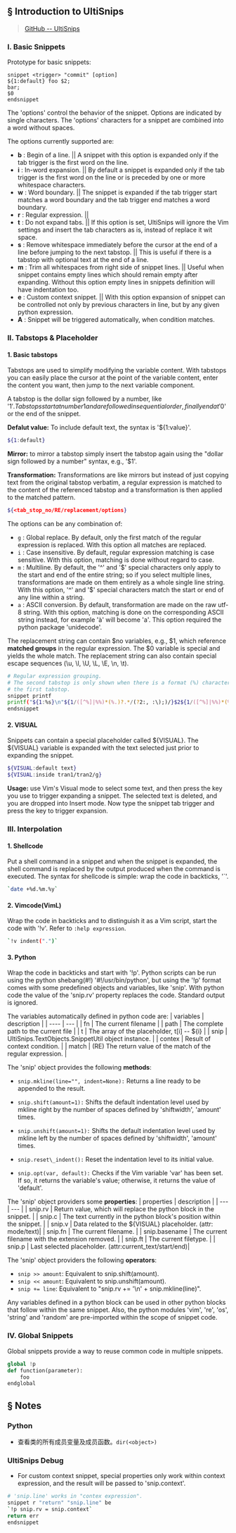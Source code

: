 ## § Introduction to UltiSnips
> [GitHub -- UltiSnips](
https://github.com/SirVer/ultisnips)

### I. Basic Snippets
Prototype for basic snippets: 
```vim
snippet <trigger> "commit" [option]
${1:default} foo $2;
bar;
$0
endsnippet
```

The 'options' control the behavior of the snippet. Options are indicated by
single characters. The 'options' characters for a snippet are combined into
a word without spaces.

The options currently supported are:
* **b** : Begin of a line. || A snippet with this option is expanded only if
the tab trigger is the first word on the line.
* **i** : In-word expansion. || By default a snippet is expanded only if the 
tab trigger is the first word on the line or is preceded by one or more 
whitespace characters.
* **w** : Word boundary. || The snippet is expanded if the tab trigger start
matches a word boundary and the tab trigger end matches a word boundary.
* **r** : Regular expression. || 
* **t** : Do not expand tabs. || If this option is set, UltiSnips will ignore 
the Vim settings and insert the tab characters as is, instead of replace it 
wit space.
* **s** : Remove whitespace immediately before the cursor at the end of a 
line before jumping to the next tabstop. || This is useful if there is a
tabstop with optional text at the end of a line.
* **m** : Trim all whitespaces from right side of snippet lines. || Useful 
when snippet contains empty lines which should remain empty after expanding.
Without this option empty lines in snippets definition will have indentation
too.
* **e** : Custom context snippet. || With this option expansion of snippet
can be controlled not only by previous characters in line, but by any given
python expression.
* **A** : Snippet will be triggered automatically, when condition matches.


### II. Tabstops & Placeholder
#### 1. Basic tabstops
Tabstops are used to simplify modifying the variable content. With tabstops
you can easily place the cursor at the point of the variable content, enter
the content you want, then jump to the next variable component.

A tabstop is the dollar sign followed by a number, like '$1'. Tabstops start
at number 1 and are followed in sequential order, finally end at '$0' or the
end of the snippet.

**Defalut value:** To include default text, the syntax is '\${1:value}'.
```bash
${1:default}
```

**Mirror:** to mirror a tabstop simply insert the tabstop again using the
"dollar sign followed by a number" syntax, e.g., '$1'.

**Transformation:** Transformations are like mirrors but instead of just
copying text from the original tabstop verbatim, a regular expression is
matched to the content of the referenced tabstop and a transformation is then
applied to the matched pattern.
```bash
${<tab_stop_no/RE/replacement/options}
```

The options can be any combination of:
* `g` : Global replace. By default, only the first match of the regular
expression is replaced. With this option all matches are replaced.
* `i` : Case insensitive. By default, regular expression matching is case
sensitive. With this option, matching is done without regard to case.
* `m` : Multiline. By default, the '^' and '\$' special characters only apply
to the start and end of the entire string; so if you select multiple lines,
transformations are made on them entirely as a whole single line string. 
With this option, '^' and '$' special characters match the start or end of
any line within a string.
* `a` : ASCII conversion. By default, transformation are made on the raw
utf-8 string. With this option, matching is done on the corresponding ASCII
string instead, for example 'à' will become 'a'. This option required the
python package 'unidecode'.

The replacement string can contain $no variables, e.g., $1, which reference
**matched groups** in the regular expression. The $0 variable is special and
yields the whole match. The replacement string can also contain special escape
sequences (\u, \l, \U, \L, \E, \n, \t).
```bash
# Regular expression grouping.
# The second tabstop is only shown when there is a format (%) character in
# the first tabstop.
snippet printf
printf("${1:%s}\n"${1/([^%]|%%)*(%.)?.*/(?2:, :\);)/}$2${1/([^%]|%%)*(%.)?.*/(?2:\);)/}
endsnippet
```



#### 2. VISUAL
Snippets can contain a special placeholder called ${VISUAL}. The ${VISUAL}
variable is expanded with the text selected just prior to expanding the
snippet.
```bash
${VISUAL:default text}
${VISUAL:inside tran1/tran2/g}
```

**Usage:** use Vim's Visual mode to select some text, and then press the
key you use to trigger expanding a snippet. The selected text is deleted,
and you are dropped into Insert mode. Now type the snippet tab trigger and
press the key to trigger expansion.


### III. Interpolation
#### 1. Shellcode
Put a shell command in a snippet and when the snippet is expanded, the shell
command is replaced by the output produced when the command is executed.
The syntax for shellcode is simple: wrap the code in backticks, '\`'.
```bash
`date +%d.%m.%y`
```

#### 2. Vimcode(VimL)
Wrap the code in backticks and to distinguish it as a Vim script, start the
code with '!v'. Refer to `:help expression`.
```bash
`!v indent(".")`
```

#### 3. Python
Wrap the code in backticks and start with '!p'. Python scripts can be run
using the python shebang(#!) '#!/usr/bin/python', but using the '!p' format
comes with some predefined objects and variables, like 'snip'. With python
code the value of the 'snip.rv' property replaces the code. Standard output
is ignored.

The variables automatically defined in python code are:
| variables | description                                                   |
| ----      | ---                                                           |
| fn        | The current filename                                          |
| path      | The complete path to the current file                         |
| t         | The array of the placeholder, t[i] -- ${i}                    |
| snip      | UltiSnips.TextObjects.SnippetUtil object instance.            |
| contex    | Result of context condition.                                  |
| match     | (RE) The return value of the match of the regular expression. |

The 'snip' object provides the following **methods**:

* `snip.mkline(line="", indent=None):`
Returns a line ready to be appended to the result.

* `snip.shift(amount=1):`
Shifts the default indentation level used by mkline right by the number of
spaces defined by 'shiftwidth', 'amount' times.

* `snip.unshift(amount=1):`
Shifts the default indentation level used by mkline left by the number of
spaces defined by 'shiftwidth', 'amount' times.

* `snip.reset\_indent():`
Reset the indentation level to its initial value.

* `snip.opt(var, default):`
Checks if the Vim variable 'var' has been set. If so, it returns the
variable's value; otherwise, it returns the value of 'default'.

The 'snip' object providers some **properties**:
| properties | description |
| --- | --- |
| snip.rv | Return value, which will replace the python block in the snippet. | 
| snip.c | The text currently in the python block's position within the snippet. |
| snip.v | Data related to the ${VISUAL} placeholder. (attr: mode/text)|
| snip.fn | The current filename. |
| snip.basename | The current filename with the extension removed. |
| snip.ft | The current filetype. |
| snip.p | Last selected placeholder. (attr:current\_text/start/end)|

The 'snip' object providers the following **operators**:
* `snip >> amount`:
Equivalent to snip.shift(amount).
* `snip << amount`:
Equivalent to snip.unshift(amount).
* `snip += line`:
Equivalent to "snip.rv += '\n' + snip.mkline(line)".

Any variables defined in a python block can be used in other python blocks
that follow within the same snippet. Also, the python modules 'vim', 're',
'os', 'string' and 'random' are pre-imported within the scope of snippet code.



### IV. Global Snippets
Global snippets provide a way to reuse common code in multiple snippets.
```python
global !p
def function(parameter):
    foo
endglobal
```


## § Notes
### Python
* 查看类的所有成员变量及成员函数。`dir(<object>)`

### UltiSnips Debug
* For custom context snippet, special properties only work within context
expression, and the result will be passed to 'snip.context'.
```bash
# 'snip.line' works in "contex expression".
snippet r "return" "snip.line" be
`!p snip.rv = snip.context`
return err
endsnippet
```


